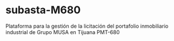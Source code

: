 # subasta-M680
Plataforma para la gestión de la licitación del portafolio inmobiliario industrial de Grupo MUSA en Tijuana PMT-680

